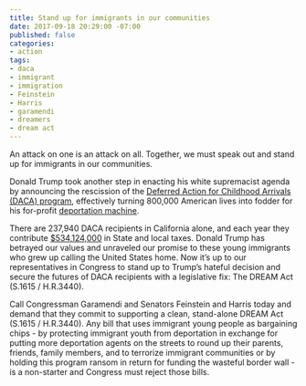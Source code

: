 ```yaml
---
title: Stand up for immigrants in our communities
date: 2017-09-18 20:29:00 -07:00
published: false
categories:
- action
tags:
- daca
- immigrant
- immigration
- Feinstein
- Harris
- garamendi
- dreamers
- dream act
---
```


An attack on one is an attack on all. Together, we must speak out and stand up for immigrants in our communities. 

Donald Trump took another step in enacting his white supremacist agenda by announcing the rescission of the [Deferred Action for Childhood Arrivals (DACA) program](https://www.youtube.com/watch?v=mqzBfZ7oSZA), effectively turning 800,000 American lives into fodder for his for-profit [deportation machine](https://www.indivisibleguide.com/resource/defund-trumps-mass-deportation-machine/). 

There are 237,940 DACA recipients in California alone, and each year they contribute [$534,124,000](https://itep.org/wp-content/uploads/2017DACA.pdf) in State and local taxes. Donald Trump has betrayed our values and unraveled our promise to these young immigrants who grew up calling the United States home. Now it’s up to our representatives in Congress to stand up to Trump’s hateful decision and secure the futures of DACA recipients with a legislative fix: The DREAM Act (S.1615 / H.R.3440).

Call Congressman Garamendi and Senators Feinstein and Harris today and demand that they commit to supporting a clean, stand-alone DREAM Act (S.1615 / H.R.3440). Any bill that uses immigrant young people as bargaining chips - by protecting immigrant youth from deportation in exchange for putting more deportation agents on the streets to round up their parents, friends, family members, and to terrorize immigrant communities or by holding this program ransom in return for funding the wasteful border wall - is a non-starter and Congress must reject those bills. 